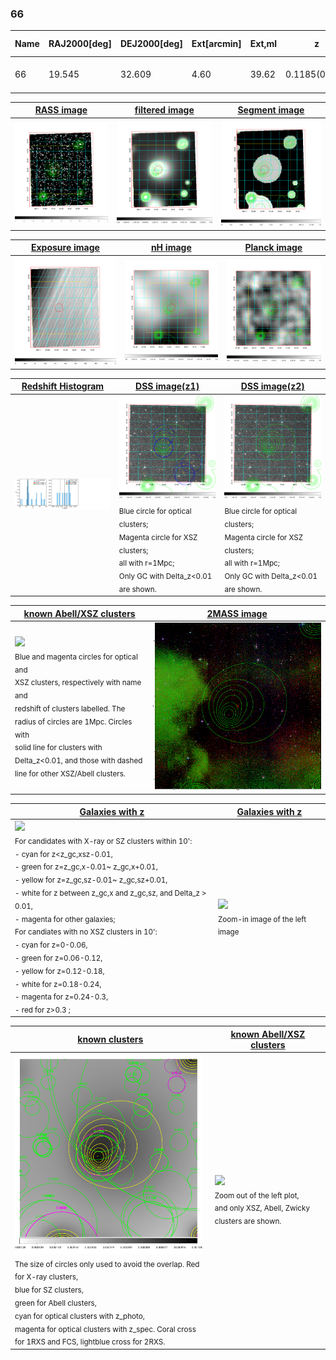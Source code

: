 <div STYLE="page-break-after: always;"></div>

### 66

|Name|RAJ2000[deg]|DEJ2000[deg] |Ext[arcmin]| Ext,ml | z | z_src| C|GC(XSZ,Delta_z<0.01)| GC(OPT,Delta_z<0.01)|GC| R_sig[arcmin] | R500[arcmin] | R500[Mpc]| CRsig[c/s] | CR500[c/s] |L500[1E44 erg/s]|F500[1E-12 erg/s/cm^2]| M500[1E14 Msun]|Tx[keV]|Cnt_sig|Beta|Rc[arcmin]|Comment|Alias|
|---|---|---|---|---|---|------|---|--------|---------|----------|---|---|---|---|---|---|---|---|---|---|---|---|---|---|
|66| 19.545| 32.609| 4.60| 39.62| 0.1185(0.005)| z1,| G| -| -| F20, N, W| 7.825| 6.503| 0.835| 0.100(0.027)| 0.098(0.027)| 0.639(0.113)| 1.751(0.309)| 1.86(0.16)| 3.25(0.18)| 44.2| 0.854(-0.157+0.105)| 7.721(-1.569+1.284)| -| t234|

|[RASS image](../image/66/66_img.pdf)|[filtered image](../image/66/66_fil.pdf)|[Segment image](../image/66/66_seg.pdf)|
|-------------------|--------------------|-------------------|
| <img src="../image/66/66_img.png" width="300">  | <img src="../image/66/66_fil.png" width="300">   | <img src="../image/66/66_seg.png" width="300">  |

|[Exposure image](../image/66/66_mex.pdf)| [nH image](../image/66/66_nh.pdf)| [Planck image](../image/66/66_p.pdf)|
|-------------------|--------------------|-------------------|
|<img src="../image/66/66_mex.png" width="300">   | <img src="../image/66/66_nh.png" width="300">    | <img src="../image/66/66_p.png" width="300"> |

|[Redshift Histogram](../image/66/66_zg.pdf) | [DSS image(z1)](../image/66/66_dss_z1.pdf)      |  [DSS image(z2)](../image/66/66_dss_z2.pdf)    |
|-------------------|--------------------|-------------------|
|<img src="../image/66/66_zg.png" width="300"> |<img src="../image/66/66_dss_z1.png" width="300"> <sub><br>Blue circle for optical clusters; <br>Magenta circle for XSZ clusters; <br>all with r=1Mpc; <br>Only GC with Delta_z<0.01 are shown. </sub>| <img src="../image/66/66_dss_z2.png" width="300"><sub><br>Blue circle for optical clusters; <br>Magenta circle for XSZ clusters; <br>all with r=1Mpc; <br>Only GC with Delta_z<0.01 are shown. </sub> |

|[known Abell/XSZ clusters](../image/66/66_m.pdf) | [2MASS image](../image/66/66_2mass.pdf)      |
|-------------------|-------------------|
|<img src=../image/66/66_m.png width="300"> <br><sub>Blue and magenta circles for optical and <br>XSZ clusters, respectively with name and <br>redshift of clusters labelled. The <br>radius of circles are 1Mpc. Circles with <br>solid line for clusters with <br>Delta_z<0.01, and those with dashed <br>line for other XSZ/Abell clusters.        </sub>|<img src="../image/66/66_2mass.png" width="300">  |

|[Galaxies with z](../image/66/66_opt_ned.pdf) |[Galaxies with z](../image/66/66_opt_ned_zoom.pdf) |
|-------------------|-------------------|
| <img src=../image/66/66_opt_ned.png width="300"> <br><sub> For candidates with X-ray or SZ clusters within 10': <br> - cyan for z<z_gc,xsz-0.01, <br> - green for z=z_gc,x-0.01~ z_gc,x+0.01, <br> - yellow for z=z_gc,sz-0.01~ z_gc,sz+0.01, <br> - white for z between z_gc,x and z_gc,sz, and Delta_z > 0.01, <br> - magenta for other galaxies; <br>For candiates with no XSZ clusters in 10': <br> - cyan for z=0-0.06, <br> - green for z=0.06-0.12, <br> - yellow for z=0.12-0.18, <br> - white for z=0.18-0.24, <br> - magenta for z=0.24-0.3, <br> - red for z>0.3 ;  </sub>|<img src=../image/66/66_opt_ned_zoom.png width="300">  <br><sub> Zoom-in image of the left image</sub>|

|[known clusters](../image/66/66_gc.pdf) |[known Abell/XSZ clusters](../image/66/66_gc_large.pdf) |
|-------------------|-------------------|
| <img src=../image/66/66_gc.png width="300"> <br><sub> The size of circles only used to avoid the overlap. Red for X-ray clusters, <br> blue for SZ clusters, <br> green for Abell clusters, <br> cyan for optical clusters with z_photo, <br> magenta for optical clusters with z_spec. Coral cross for 1RXS and FCS, lightblue cross for 2RXS. </sub>|<img src=../image/66/66_gc_large.png width="300"> <br><sub> Zoom out of the left plot, <br> and only XSZ, Abell, Zwicky clusters are shown. </sub> |



